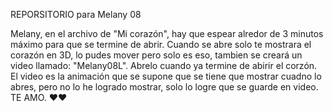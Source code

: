 REPORSITORIO
    para Melany 08

Melany, en el archivo de "Mi corazón", hay que espear alredor de 3 minutos máximo para que se termine de abrir. Cuando se abre solo te mostrara el corazón en 3D, lo pudes mover pero solo es eso, tambien se creará un video llamado: "Melany08L". Abrelo cuando ya termine de abirir el corzón. El video es la animación que se supone que se tiene que mostrar cuadno lo abres, pero no lo he logrado mostrar, solo lo logre que se guarde en video. 
TE AMO.
♥❤
